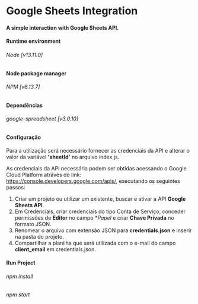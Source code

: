 # Google Sheets Integration

#### A simple interaction with Google Sheets API.

#### Runtime environment
###### Node [v13.11.0]

#### Node package manager
###### NPM [v6.13.7]

#### Dependências
###### google-spreadsheet [v3.0.10]

#### Configuração
Para a utilização será necessário fornecer as credenciais da API e alterar o valor da variável **'sheetId'** no arquivo index.js.

As credenciais da API necessária podem ser obtidas acessando o Google Cloud Platform atráves do link: https://console.developers.google.com/apis/, executando os seguintes passos:

1. Criar um projeto ou utilizar um existente, buscar e ativar a API **Google Sheets API**.
2. Em Credenciais, criar credenciais do tipo Conta de Serviço, conceder permissões de **Editor** no campo **Papel* e criar **Chave Privada** no formato JSON.
3. Renomear o arquivo com extensão JSON para **credentials.json** e inserir na pasta do projeto.
4. Compartilhar a planilha que será utilizada com o e-mail do campo **client_email** em credentials.json.

#### Run Project
###### npm install
###### npm start
